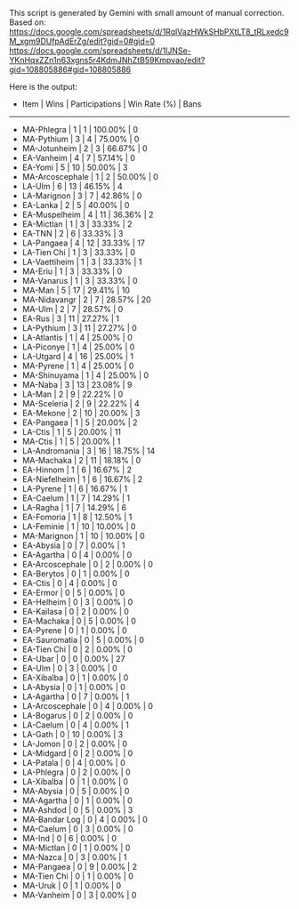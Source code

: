 This script is generated by Gemini with small amount of manual correction.
Based on:
https://docs.google.com/spreadsheets/d/1RqlVazHWkSHbPXtLT8_tRLxedc9M_xgm9DUfpAdErZg/edit?gid=0#gid=0
https://docs.google.com/spreadsheets/d/1lJNSe-YKnHqxZZn1n63xgns5r4KdmJNhZtB59Kmpvao/edit?gid=108805886#gid=108805886

Here is the output:
- Item                      |  Wins | Participations | Win Rate (%) | Bans
---------------------------------------------------------------------------
- MA-Phlegra                |     1 |              1 |      100.00% | 0
- MA-Pythium                |     3 |              4 |       75.00% | 0
- MA-Jotunheim              |     2 |              3 |       66.67% | 0
- EA-Vanheim                |     4 |              7 |       57.14% | 0
- EA-Yomi                   |     5 |             10 |       50.00% | 3
- MA-Arcoscephale           |     1 |              2 |       50.00% | 0
- LA-Ulm                    |     6 |             13 |       46.15% | 4
- LA-Marignon               |     3 |              7 |       42.86% | 0
- EA-Lanka                  |     2 |              5 |       40.00% | 0
- EA-Muspelheim             |     4 |             11 |       36.36% | 2
- EA-Mictlan                |     1 |              3 |       33.33% | 2
- EA-TNN                    |     2 |              6 |       33.33% | 3
- LA-Pangaea                |     4 |             12 |       33.33% | 17
- LA-Tien Chi               |     1 |              3 |       33.33% | 0
- LA-Vaettiheim             |     1 |              3 |       33.33% | 1
- MA-Eriu                   |     1 |              3 |       33.33% | 0
- MA-Vanarus                |     1 |              3 |       33.33% | 0
- MA-Man                    |     5 |             17 |       29.41% | 10
- MA-Nidavangr              |     2 |              7 |       28.57% | 20
- MA-Ulm                    |     2 |              7 |       28.57% | 0
- EA-Rus                    |     3 |             11 |       27.27% | 1
- LA-Pythium                |     3 |             11 |       27.27% | 0
- LA-Atlantis               |     1 |              4 |       25.00% | 0
- LA-Piconye                |     1 |              4 |       25.00% | 0
- LA-Utgard                 |     4 |             16 |       25.00% | 1
- MA-Pyrene                 |     1 |              4 |       25.00% | 0
- MA-Shinuyama              |     1 |              4 |       25.00% | 0
- MA-Naba                   |     3 |             13 |       23.08% | 9
- LA-Man                    |     2 |              9 |       22.22% | 0
- MA-Sceleria               |     2 |              9 |       22.22% | 4
- EA-Mekone                 |     2 |             10 |       20.00% | 3
- EA-Pangaea                |     1 |              5 |       20.00% | 2
- LA-Ctis                   |     1 |              5 |       20.00% | 11
- MA-Ctis                   |     1 |              5 |       20.00% | 1
- LA-Andromania             |     3 |             16 |       18.75% | 14
- MA-Machaka                |     2 |             11 |       18.18% | 0
- EA-Hinnom                 |     1 |              6 |       16.67% | 2
- EA-Niefelheim             |     1 |              6 |       16.67% | 2
- LA-Pyrene                 |     1 |              6 |       16.67% | 1
- EA-Caelum                 |     1 |              7 |       14.29% | 1
- LA-Ragha                  |     1 |              7 |       14.29% | 6
- EA-Fomoria                |     1 |              8 |       12.50% | 1
- LA-Feminie                |     1 |             10 |       10.00% | 0
- MA-Marignon               |     1 |             10 |       10.00% | 0
- EA-Abysia                 |     0 |              7 |        0.00% | 1
- EA-Agartha                |     0 |              4 |        0.00% | 0
- EA-Arcoscephale           |     0 |              2 |        0.00% | 0
- EA-Berytos                |     0 |              1 |        0.00% | 0
- EA-Ctis                   |     0 |              4 |        0.00% | 0
- EA-Ermor                  |     0 |              5 |        0.00% | 0
- EA-Helheim                |     0 |              3 |        0.00% | 0
- EA-Kailasa                |     0 |              2 |        0.00% | 0
- EA-Machaka                |     0 |              5 |        0.00% | 0
- EA-Pyrene                 |     0 |              1 |        0.00% | 0
- EA-Sauromatia             |     0 |              5 |        0.00% | 0
- EA-Tien Chi               |     0 |              2 |        0.00% | 0
- EA-Ubar                   |     0 |              0 |        0.00% | 27
- EA-Ulm                    |     0 |              3 |        0.00% | 0
- EA-Xibalba                |     0 |              1 |        0.00% | 0
- LA-Abysia                 |     0 |              1 |        0.00% | 0
- LA-Agartha                |     0 |              7 |        0.00% | 1
- LA-Arcoscephale           |     0 |              4 |        0.00% | 0
- LA-Bogarus                |     0 |              2 |        0.00% | 0
- LA-Caelum                 |     0 |              4 |        0.00% | 1
- LA-Gath                   |     0 |             10 |        0.00% | 3
- LA-Jomon                  |     0 |              2 |        0.00% | 0
- LA-Midgard                |     0 |              2 |        0.00% | 0
- LA-Patala                 |     0 |              4 |        0.00% | 0
- LA-Phlegra                |     0 |              2 |        0.00% | 0
- LA-Xibalba                |     0 |              1 |        0.00% | 0
- MA-Abysia                 |     0 |              5 |        0.00% | 0
- MA-Agartha                |     0 |              1 |        0.00% | 0
- MA-Ashdod                 |     0 |              5 |        0.00% | 3
- MA-Bandar Log             |     0 |              4 |        0.00% | 0
- MA-Caelum                 |     0 |              3 |        0.00% | 0
- MA-Ind                    |     0 |              6 |        0.00% | 0
- MA-Mictlan                |     0 |              1 |        0.00% | 0
- MA-Nazca                  |     0 |              3 |        0.00% | 1
- MA-Pangaea                |     0 |              9 |        0.00% | 2
- MA-Tien Chi               |     0 |              1 |        0.00% | 0
- MA-Uruk                   |     0 |              1 |        0.00% | 0
- MA-Vanheim                |     0 |              3 |        0.00% | 0
